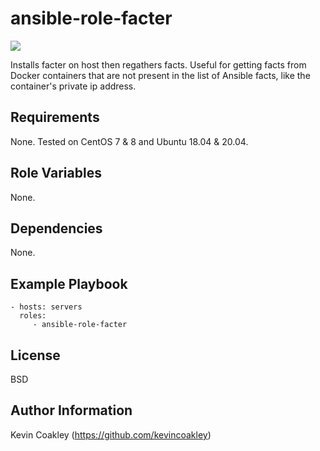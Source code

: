 ansible-role-facter
===================

![](https://github.com/kevincoakley/ansible-role-facter/workflows/Molecule%20Test/badge.svg)

Installs facter on host then regathers facts. Useful for getting facts from Docker containers that 
are not present in the list of Ansible facts, like the container's private ip address.

Requirements
------------

None. Tested on CentOS 7 & 8 and Ubuntu 18.04 & 20.04. 

Role Variables
--------------

None.

Dependencies
------------

None.

Example Playbook
----------------

    - hosts: servers
      roles:
         - ansible-role-facter

License
-------

BSD

Author Information
------------------

Kevin Coakley (https://github.com/kevincoakley)

